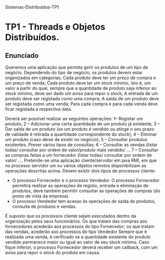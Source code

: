 Sistemas-Distribuidos-TP1

# TP1 - Threads e Objetos Distribuídos.

## Enunciado

Queremos uma aplicação que permita gerir os produtos de um tipo de negócio. 
Dependendo do tipo de negócio, os produtos devem estar organizados em categorias;
Cada produto deve ter um preço de compra e um preço de venda; 
Cada produto deve ter um stock mínimo, isto é, um valor a partir do qual, sempre que a 
quantidade de produto seja inferior ao stock mínimo, deve ser dado um aviso para repor o stock; 
A entrada de um produto deve ser registada como uma compra;
A saída de um produto deve ser registada como uma venda;
Para cada compra e para cada venda deve ficar registada a respectiva data. 


Deverá ser possível realizar as seguintes operações:
1– Registar um produto;
2 – Adicionar uma certa quantidade de um produto já existente;
3 – Dar saída de um produto (se um produto é vendido ou atinge o seu prazo de validade 
é retirada a quantidade correspondente do stock);
4 – Eliminar um produto (caso deixe de existir no negócio);
5 – Consultar produtos existentes. Prever vários tipos de consultas;
6 – Consultar as vendas (listar todas/ consultar por ordem de valor/produto mais vendido/ 
...
7 – Consultar as compras feitas a um fornecedor (listar todas/ consultar por ordem de 
valor/ ….
Pretende-se uma aplicação cliente/servidor em java RMI, em que no processo servidor 
um ou vários objetos remotos disponibilizam as operações descritas acima. Devem existir 
dois tipos de processos cliente: 
- O processo Fornecedor e o processo Vendedor. O processo Fornecedor permitirá 
realizar as operações de registo, entrada e eliminação de produtos, deve também permitir 
consultar as operações de compras (do ponto de vista da empresa).
- O processo Vendedor tem acesso às operações de saída de produtos, consulta de 
produtos e vendas.

É suposto que os processos cliente sejam executados dentro da organização pelos seus 
funcionários. Os que tratam das compras aos fornecedores acederão aos processos do tipo 
Fornecedor; os que tratam das vendas, acederão aos processos do tipo Vendedor
Sempre que é realizada uma venda, é verificado se a quantidade existente do produto 
vendido permanece maior ou igual ao valor de seu stock mínimo. Caso fique inferior, o 
processo Fornecedor deverá receber um callback, com um aviso para repor o stock do 
produto em causa. 
